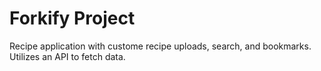 # Forkify Project

Recipe application with custome recipe uploads, search, and bookmarks. Utilizes an API to fetch data. 